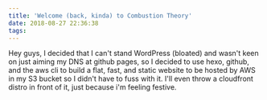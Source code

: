 ```yaml
---
title: 'Welcome (back, kinda) to Combustion Theory'
date: 2018-08-27 22:36:38
tags:
---
```

Hey guys, I decided that I can't stand WordPress (bloated) and wasn't keen on just aiming my DNS at github pages, so I decided to use hexo, github, and the aws cli to build a flat, fast, and static website to be hosted by AWS in my S3 bucket so I didn't have to fuss with it. I'll even throw a cloudfront distro in front of it, just because i'm feeling festive.